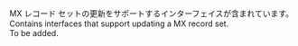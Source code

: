 <Namespace Name="Microsoft.Azure.Management.Dns.Fluent.DnsRecordSet.UpdateMXRecordSet">
  <Docs>
    <summary><span data-ttu-id="bd599-101">MX レコード セットの更新をサポートするインターフェイスが含まれています。</span><span class="sxs-lookup"><span data-stu-id="bd599-101">Contains interfaces that support updating a MX record set.</span></span></summary> 
    <remarks>To be added.</remarks>
  </Docs>
</Namespace>
